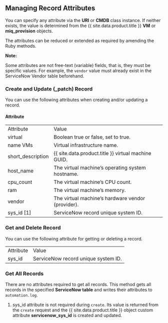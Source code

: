 ## Managing Record Attributes

You can specify any attribute via the **URI** or **CMDB** class
instance. If neither exists, the value is determined from the
{{ site.data.product.title }} **VM** or **miq\_provision** objects.

The attributes can be reduced or extended as required by amending the
Ruby methods.

**Note:**

Some attributes are not free-text (variable) fields, that is, they must
be specific values. For example, the `vendor` value must already exist
in the ServiceNow Vendor table beforehand.

</div>

### Create and Update (\_patch) Record

You can use the following attributes when creating and/or updating a
record.

#### Attribute

|                    |                                                   |
| ------------------ | ------------------------------------------------- |
| Attribute          | Value                                             |
| virtual            | Boolean true or false, set to true.               |
| name VMs           | Virtual infrastructure name.                      |
| short\_description | {{ site.data.product.title }} virtual machine GUID.             |
| host\_name         | The virtual machine’s operating system hostname.  |
| cpu\_count         | The virtual machine’s CPU count.                  |
| ram                | The virtual machine’s memory.                     |
| vendor             | The virtual machine’s hardware vendor (provider). |
| sys\_id \[1\]      | ServiceNow record unique system ID.               |

### Get and Delete Record

You can use the following attribute for getting or deleting a record.

|           |                                     |
| --------- | ----------------------------------- |
| Attribute | Value                               |
| sys\_id   | ServiceNow record unique system ID. |

### Get All Records

There are no attributes required to get all records. This method gets
all records in the specified **ServiceNow table** and writes their
attributes to `automation.log`.

1.  sys\_id attribute is not required during `create`. Its value is
    returned from the `create` request and the {{ site.data.product.title }} object
    custom attribute **servicenow\_sys\_id** is created and updated.
